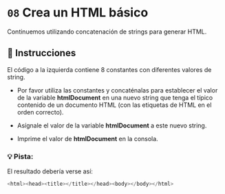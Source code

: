 # `08` Crea un HTML básico

Continuemos utilizando concatenación de strings para generar HTML.

## :pencil: Instrucciones
El código a la izquierda contiene 8 constantes con diferentes valores de string. 
* Por favor utiliza las constantes y concaténalas para establecer el valor de la variable **htmlDocument** en una nuevo string que tenga el típico contenido de un documento HTML (con las etiquetas de HTML en el orden correcto).

* Asígnale el valor de la variable **htmlDocument** a este nuevo string.

* Imprime el valor de **htmlDocument** en la consola.

### 💡 Pista:


El resultado debería verse así:
```js
<html><head><title></title></head><body></body></html>
```
